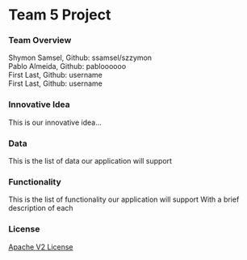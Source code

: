 # Team 5 Project

### Team Overview ###
Shymon Samsel, Github: ssamsel/szzymon  
Pablo Almeida, Github: pabloooooo  
First Last, Github: username  
First Last, Github: username  

### Innovative Idea ###
This is our innovative idea...

### Data ###
This is the list of data our application will support

### Functionality ###
This is the list of functionality our application will support
With a brief description of each

### License ###
[Apache V2 License](https://opensource.org/license/apache-2-0/)
